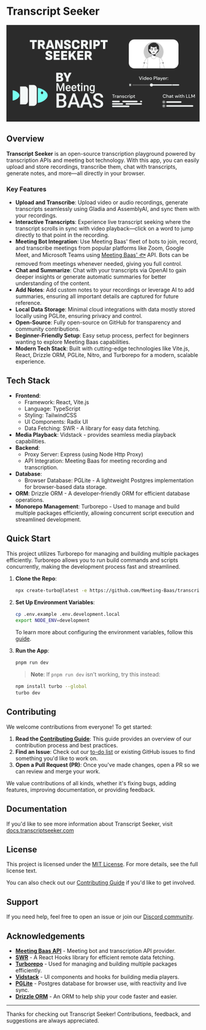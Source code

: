# Transcript Seeker

![Header](./.github/images/transcript-seeker.png)

## Overview

**Transcript Seeker** is an open-source transcription playground powered by transcription APIs and meeting bot technology. With this app, you can easily upload and store recordings, transcribe them, chat with transcripts, generate notes, and more—all directly in your browser.

### Key Features 

- **Upload and Transcribe**: Upload video or audio recordings, generate transcripts seamlessly using Gladia and AssemblyAI, and sync them with your recordings.
- **Interactive Transcripts**: Experience live transcript seeking where the transcript scrolls in sync with video playback—click on a word to jump directly to that point in the recording.
- **Meeting Bot Integration**: Use Meeting Baas' fleet of bots to join, record, and transcribe meetings from popular platforms like Zoom, Google Meet, and Microsoft Teams using [Meeting Baas' 🐟](https://meetingbaas.com) API. Bots can be removed from meetings whenever needed, giving you full control.
- **Chat and Summarize**: Chat with your transcripts via OpenAI to gain deeper insights or generate automatic summaries for better understanding of the content.
- **Add Notes**: Add custom notes to your recordings or leverage AI to add summaries, ensuring all important details are captured for future reference.
- **Local Data Storage**: Minimal cloud integrations with data mostly stored locally using PGLite, ensuring privacy and control.
- **Open-Source**: Fully open-source on GitHub for transparency and community contributions.
- **Beginner-Friendly Setup**: Easy setup process, perfect for beginners wanting to explore Meeting Baas capabilities.
- **Modern Tech Stack**: Built with cutting-edge technologies like Vite.js, React, Drizzle ORM, PGLite, Nitro, and Turborepo for a modern, scalable experience.

## Tech Stack

- **Frontend**: 
  - Framework: React, Vite.js
  - Language: TypeScript
  - Styling: TailwindCSS
  - UI Components: Radix UI
  - Data Fetching: SWR - A library for easy data fetching.
- **Media Playback**: Vidstack - provides seamless media playback capabilities.
- **Backend**: 
  - Proxy Server: Express (using Node Http Proxy)
  - API Integration: Meeting Baas for meeting recording and transcription.
- **Database**: 
  - Browser Database: PGLite - A lightweight Postgres implementation for browser-based data storage.
- **ORM**: Drizzle ORM - A developer-friendly ORM for efficient database operations.
- **Monorepo Management**: Turborepo - Used to manage and build multiple packages efficiently, allowing concurrent script execution and streamlined development.


## Quick Start
This project utilizes Turborepo for managing and building multiple packages efficiently. Turborepo allows you to run build commands and scripts concurrently, making the development process fast and streamlined.

1. **Clone the Repo**:
   ```sh
   npx create-turbo@latest -e https://github.com/Meeting-Baas/transcript-seeker
   ```

2. **Set Up Environment Variables**:
   ```sh
   cp .env.example .env.development.local
   export NODE_ENV=development
   ```

    To learn more about configuring the environment variables, follow this [guide](https://docs.transcriptseeker.com/docs/concepts/environment-variables).

3. **Run the App**:
   ```sh
   pnpm run dev
   ```

   > **Note**: If `pnpm run dev` isn't working, try this instead:
   ```sh
   npm install turbo --global
   turbo dev
   ```

## Contributing

We welcome contributions from everyone! To get started:

1. **Read the [Contributing Guide](./CONTRIBUTING.md)**: This guide provides an overview of our contribution process and best practices.
2. **Find an Issue**: Check out our [to-do list](./TODO.md) or existing GitHub issues to find something you'd like to work on.
3. **Open a Pull Request (PR)**: Once you've made changes, open a PR so we can review and merge your work.

We value contributions of all kinds, whether it's fixing bugs, adding features, improving documentation, or providing feedback.

## Documentation
If you'd like to see more information about Transcript Seeker, visit [docs.transcriptseeker.com](https://docs.transcriptseeker.com)

## License

This project is licensed under the [MIT License](./LICENSE). For more details, see the full license text.

You can also check out our [Contributing Guide](./CONTRIBUTING.md) if you'd like to get involved.

## Support

If you need help, feel free to open an issue or join our [Discord community](https://discord.com/invite/dsvFgDTr6c).

## Acknowledgements

- **[Meeting Baas API](https://meetingbaas.com/)** -  Meeting bot and transcription API provider.
- **[SWR](https://swr.vercel.app/)** - A React Hooks library for efficient remote data fetching.
- **[Turborepo](https://turborepo.org/)** - Used for managing and building multiple packages efficiently.
- **[Vidstack](https://www.vidstack.io/)** - UI components and hooks for building media players.
- **[PGLite](https://pglite.dev/)** - Postgres database for browser use, with reactivity and live sync.
- **[Drizzle ORM](https://orm.drizzle.team)** - An ORM to help ship your code faster and easier.

---

Thanks for checking out Transcript Seeker! Contributions, feedback, and suggestions are always appreciated.

